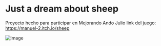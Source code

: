 # Just a dream about sheep
Proyecto hecho para participar en Mejorando Ando Julio
link del juego: https://manuel-2.itch.io/sheep

![image](https://user-images.githubusercontent.com/73960495/129489329-2c0c698b-7f8d-4b07-a6c3-cb8c9cdb8246.png)

